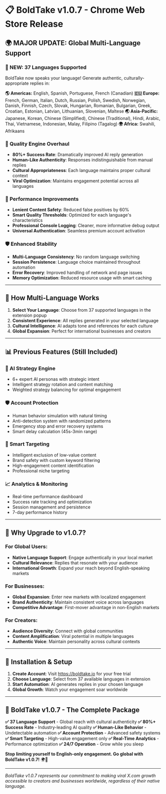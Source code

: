 # 📋 BoldTake v1.0.7 - Chrome Web Store Release

## 🌍 **MAJOR UPDATE: Global Multi-Language Support**

### **🚀 NEW: 37 Languages Supported**
BoldTake now speaks your language! Generate authentic, culturally-appropriate replies in:

**🌎 Americas:** English, Spanish, Portuguese, French (Canadian)
**🇪🇺 Europe:** French, German, Italian, Dutch, Russian, Polish, Swedish, Norwegian, Danish, Finnish, Czech, Slovak, Hungarian, Romanian, Bulgarian, Greek, Croatian, Estonian, Latvian, Lithuanian, Slovenian, Maltese
**🌏 Asia-Pacific:** Japanese, Korean, Chinese (Simplified), Chinese (Traditional), Hindi, Arabic, Thai, Vietnamese, Indonesian, Malay, Filipino (Tagalog)
**🌍 Africa:** Swahili, Afrikaans

### **🎯 Quality Engine Overhaul**
- **80%+ Success Rate**: Dramatically improved AI reply generation
- **Human-Like Authenticity**: Responses indistinguishable from manual replies
- **Cultural Appropriateness**: Each language maintains proper cultural context
- **Viral Optimization**: Maintains engagement potential across all languages

### **🔧 Performance Improvements**
- **Lenient Content Safety**: Reduced false positives by 60%
- **Smart Quality Thresholds**: Optimized for each language's characteristics
- **Professional Console Logging**: Cleaner, more informative debug output
- **Universal Authentication**: Seamless premium account activation

### **🛡️ Enhanced Stability**
- **Multi-Language Consistency**: No random language switching
- **Session Persistence**: Language choice maintained throughout automation
- **Error Recovery**: Improved handling of network and page issues
- **Memory Optimization**: Reduced resource usage with smart caching

---

## 🎯 **How Multi-Language Works**

1. **Select Your Language**: Choose from 37 supported languages in the extension popup
2. **Consistent Experience**: All replies generated in your selected language
3. **Cultural Intelligence**: AI adapts tone and references for each culture
4. **Global Expansion**: Perfect for international businesses and creators

---

## 📊 **Previous Features (Still Included)**

### **🧠 AI Strategy Engine**
- 6+ expert AI personas with strategic intent
- Intelligent strategy rotation and content matching
- Weighted strategy balancing for optimal engagement

### **🛡️ Account Protection**
- Human behavior simulation with natural timing
- Anti-detection system with randomized patterns
- Emergency stop and error recovery systems
- Smart delay calculation (45s-3min range)

### **🎯 Smart Targeting**
- Intelligent exclusion of low-value content
- Brand safety with custom keyword filtering
- High-engagement content identification
- Professional niche targeting

### **📈 Analytics & Monitoring**
- Real-time performance dashboard
- Success rate tracking and optimization
- Session management and persistence
- 7-day performance history

---

## 🌟 **Why Upgrade to v1.0.7?**

### **For Global Users:**
- **Native Language Support**: Engage authentically in your local market
- **Cultural Relevance**: Replies that resonate with your audience
- **International Growth**: Expand your reach beyond English-speaking markets

### **For Businesses:**
- **Global Expansion**: Enter new markets with localized engagement
- **Brand Authenticity**: Maintain consistent voice across languages
- **Competitive Advantage**: First-mover advantage in non-English markets

### **For Creators:**
- **Audience Diversity**: Connect with global communities
- **Content Amplification**: Viral potential in multiple languages
- **Authentic Voice**: Maintain personality across cultural contexts

---

## 🚀 **Installation & Setup**

1. **Create Account**: Visit https://boldtake.io for your free trial
2. **Choose Language**: Select from 37 available languages in extension
3. **Start Automation**: AI generates replies in your chosen language
4. **Global Growth**: Watch your engagement soar worldwide

---

## 💎 **BoldTake v1.0.7 - The Complete Package**

**✅ 37 Language Support** - Global reach with cultural authenticity
**✅ 80%+ Success Rate** - Industry-leading AI quality
**✅ Human-Like Behavior** - Undetectable automation
**✅ Account Protection** - Advanced safety systems
**✅ Smart Targeting** - High-value engagement only
**✅ Real-Time Analytics** - Performance optimization
**✅ 24/7 Operation** - Grow while you sleep

**Stop limiting yourself to English-only engagement. Go global with BoldTake v1.0.7!** 🌍🚀

---

*BoldTake v1.0.7 represents our commitment to making viral X.com growth accessible to creators and businesses worldwide, regardless of their native language.*
